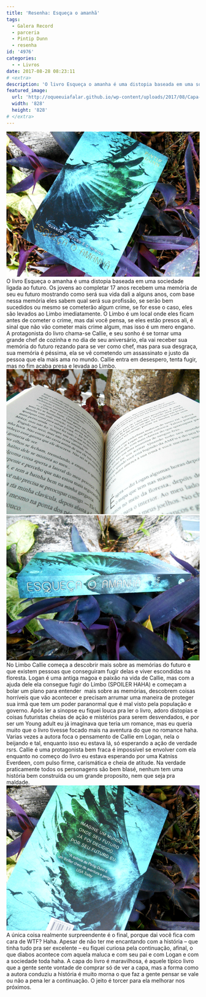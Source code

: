 ```yaml
---
title: 'Resenha: Esqueça o amanhã'
tags:
  - Galera Record
  - parceria
  - Pintip Dunn
  - resenha
id: '4976'
categories:
  - - Livros
date: 2017-08-28 08:23:11
# <extra>
description: 'O livro Esqueça o amanha é uma distopia baseada em uma sociedade ligada ao futuro. Os jovens ao completar 17 anos recebem uma memória de seu eu futuro mostrando como será sua vida dali a alguns anos, com base nessa memória eles sabem qual será sua profissão, se serão bem sucedidos ou mesmo se cometerão algum crime, se for esse o caso, eles são levados ao Limbo imediatamente. O Limbo é um local onde eles ficam antes de cometer o crime, mas dai você pensa, se eles estão presos ali, é sinal que não vão cometer mais crime algum, mas isso é um mero engano. A protagonista do livro chama-se Callie, e seu sonho é se tornar uma grande chef de cozinha e no dia de seu aniversário, ela vai receber sua memória do futuro rezando para se ver como &hellip;'
featured_image: 
  url: 'http://oqueeuiafalar.github.io/wp-content/uploads/2017/08/Capa-do-livro-Esqueça-o-amanhã.jpg'
  width: '828'
  height: '828'
# </extra>
---
```


![resenha do livro Esqueça o amanhã ](/wp-content/uploads/2017/08/Capa-do-livro-Esqueça-o-amanhã.jpg) O livro Esqueça o amanha é uma distopia baseada em uma sociedade ligada ao futuro. Os jovens ao completar 17 anos recebem uma memória de seu eu futuro mostrando como será sua vida dali a alguns anos, com base nessa memória eles sabem qual será sua profissão, se serão bem sucedidos ou mesmo se cometerão algum crime, se for esse o caso, eles são levados ao Limbo imediatamente. O Limbo é um local onde eles ficam antes de cometer o crime, mas dai você pensa, se eles estão presos ali, é sinal que não vão cometer mais crime algum, mas isso é um mero engano. A protagonista do livro chama-se Callie, e seu sonho é se tornar uma grande chef de cozinha e no dia de seu aniversário, ela vai receber sua memória do futuro rezando para se ver como chef, mas para sua desgraça, sua memória é péssima, ela se vê cometendo um assassinato e justo da pessoa que ela mais ama no mundo. Callie entra em desespero, tenta fugir, mas no fim acaba presa e levada ao Limbo. ![resumo do livro - esqueça o amanhã ](/wp-content/uploads/2017/08/página-do-livro-esqueça-o-amanhã.jpg) ![resenha livro esqueça o amanhã ](/wp-content/uploads/2017/08/lombada-do-livro-esqueça-o-amanhã.jpg) No Limbo Callie começa a descobrir mais sobre as memórias do futuro e que existem pessoas que conseguiram fugir delas e viver escondidas na floresta. Logan é uma antiga magoa e paixão na vida de Callie, mas com a ajuda dele ela consegue fugir do Limbo (SPOILER HAHA) e começam a bolar um plano para entender  mais sobre as memórias, descobrem coisas horríveis que vão acontecer e precisam arrumar uma maneira de proteger sua irmã que tem um poder paranormal que é mal visto pela população e governo. Após ler a sinopse eu fiquei louca pra ler o livro, adoro distopias e coisas futuristas cheias de ação e mistérios para serem desvendados, e por ser um Young adult eu já imaginava que teria um romance, mas eu queria muito que o livro tivesse focado mais na aventura do que no romance haha. Varias vezes a autora foca o pensamento de Callie em Logan, nela o  beijando e tal, enquanto isso eu estava lá, só esperando a ação de verdade rsrs. Callie é uma protagonista bem fraca é impossível se envolver com ela  enquanto no começo do livro eu estava esperando por uma Katniss Everdeen, com pulso firme, carismática e cheia de atitude. Na verdade praticamente todos os personagens são bem blasé, nenhum tem uma história bem construída ou um grande proposito, nem que seja pra maldade. ![livro esqueça o amanhã - resenha ](/wp-content/uploads/2017/08/contra-capa-livro-esqueça-o-amanhã.jpg) A única coisa realmente surpreendente é o final, porque dai você fica com cara de WTF? Haha. Apesar de não ter me encantando com a história – que tinha tudo pra ser excelente – eu fiquei curiosa pela continuação, afinal, o que diabos acontece com aquela maluca e com seu pai e com Logan e com a sociedade toda haha. A capa do livro é maravilhosa, é aquele típico livro que a gente sente vontade de comprar só de ver a capa, mas a forma como a autora conduziu a história é muito morna o que faz a gente pensar se vale ou não a pena ler a continuação. O jeito é torcer para ela melhorar nos próximos.
